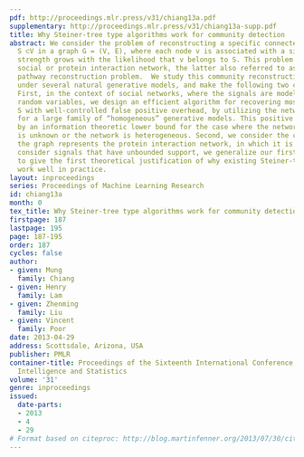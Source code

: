 ```yaml
---
pdf: http://proceedings.mlr.press/v31/chiang13a.pdf
supplementary: http://proceedings.mlr.press/v31/chiang13a-supp.pdf
title: Why Steiner-tree type algorithms work for community detection
abstract: We consider the problem of reconstructing a specific connected community
  S ⊂V in a graph G = (V, E), where each node v is associated with a signal whose
  strength grows with the likelihood that v belongs to S. This problem appears in
  social or protein interaction network, the latter also referred to as the signaling
  pathway reconstruction problem.  We study this community reconstruction problem
  under several natural generative models, and make the following two contributions.
  First, in the context of social networks, where the signals are modeled as bounded-supported
  random variables, we design an efficient algorithm for recovering most members in
  S with well-controlled false positive overhead, by utilizing the network structure
  for a large family of “homogeneous” generative models. This positive result is complemented
  by an information theoretic lower bound for the case where the network structure
  is unknown or the network is heterogeneous. Second, we consider the case in which
  the graph represents the protein interaction network, in which it is customary to
  consider signals that have unbounded support, we generalize our first contribution
  to give the first theoretical justification of why existing Steiner-tree type heuristics
  work well in practice.
layout: inproceedings
series: Proceedings of Machine Learning Research
id: chiang13a
month: 0
tex_title: Why Steiner-tree type algorithms work for community detection
firstpage: 187
lastpage: 195
page: 187-195
order: 187
cycles: false
author:
- given: Mung
  family: Chiang
- given: Henry
  family: Lam
- given: Zhenming
  family: Liu
- given: Vincent
  family: Poor
date: 2013-04-29
address: Scottsdale, Arizona, USA
publisher: PMLR
container-title: Proceedings of the Sixteenth International Conference on Artificial
  Intelligence and Statistics
volume: '31'
genre: inproceedings
issued:
  date-parts:
  - 2013
  - 4
  - 29
# Format based on citeproc: http://blog.martinfenner.org/2013/07/30/citeproc-yaml-for-bibliographies/
---
```

